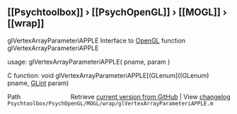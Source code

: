 ## [[Psychtoolbox]] &#8250; [[PsychOpenGL]] &#8250; [[MOGL]] &#8250; [[wrap]]

glVertexArrayParameteriAPPLE  Interface to [OpenGL](OpenGL) function glVertexArrayParameteriAPPLE  
  
usage:  glVertexArrayParameteriAPPLE( pname, param )  
  
C function:  void glVertexArrayParameteriAPPLE[(GLenum]((GLenum) pname, [GLint](GLint) param)  




<div class="code_header" style="text-align:right;">
  <span style="float:left;">Path&nbsp;&nbsp;</span> <span class="counter">Retrieve <a href=
  "https://raw.github.com/Psychtoolbox-3/Psychtoolbox-3/beta/Psychtoolbox/PsychOpenGL/MOGL/wrap/glVertexArrayParameteriAPPLE.m">current version from GitHub</a> | View <a href=
  "https://github.com/Psychtoolbox-3/Psychtoolbox-3/commits/beta/Psychtoolbox/PsychOpenGL/MOGL/wrap/glVertexArrayParameteriAPPLE.m">changelog</a></span>
</div>
<div class="code">
  <code>Psychtoolbox/PsychOpenGL/MOGL/wrap/glVertexArrayParameteriAPPLE.m</code>
</div>

